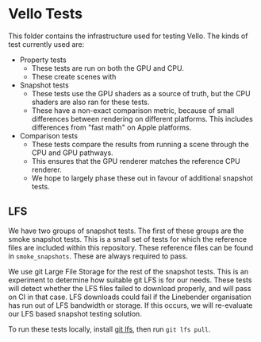 # Vello Tests

This folder contains the infrastructure used for testing Vello.
The kinds of test currently used are:

- Property tests
    - These tests are run on both the GPU and CPU.
    - These create scenes with
- Snapshot tests
    - These tests use the GPU shaders as a source of truth, but the CPU shaders are also ran for these tests.
    - These have a non-exact comparison metric, because of small differences between rendering on different platforms.
      This includes differences from "fast math" on Apple platforms.
- Comparison tests
    - These tests compare the results from running a scene through the CPU and GPU pathways.
    - This ensures that the GPU renderer matches the reference CPU renderer.
    - We hope to largely phase these out in favour of additional snapshot tests.

## LFS

We have two groups of snapshot tests.
The first of these groups are the smoke snapshot tests.
This is a small set of tests for which the reference files are included within this repository.
These reference files can be found in `smoke_snapshots`.
These are always required to pass.

We use git Large File Storage for the rest of the snapshot tests.
This is an experiment to determine how suitable git LFS is for our needs.
These tests will detect whether the LFS files failed to download properly, and will pass on CI in that case.
LFS downloads could fail if the Linebender organisation has run out of LFS bandwidth or storage.
If this occurs, we will re-evaluate our LFS based snapshot testing solution.

To run these tests locally, install [git lfs](https://git-lfs.com/), then run `git lfs pull`.

